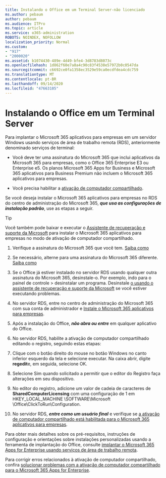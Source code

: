 ```yaml
---
title: Instalando o Office em um Terminal Server-não licenciado
ms.author: pebaum
author: pebaum
ms.audience: ITPro
ms.topic: article
ms.service: o365-administration
ROBOTS: NOINDEX, NOFOLLOW
localization_priority: Normal
ms.custom:
- "917"
- "2000020"
ms.assetid: b1074430-489e-4d49-bfe4-3d8783d8073c
ms.openlocfilehash: 1d862f60e7a8a4c90c83f4538e57972b0c0547da
ms.sourcegitcommit: c6692ce0fa1358ec3529e59ca0ecdfdea4cdc759
ms.translationtype: MT
ms.contentlocale: pt-BR
ms.lasthandoff: 09/14/2020
ms.locfileid: "47663105"
---
```

# <a name="installing-office-on-a-terminal-server"></a>Instalando o Office em um Terminal Server

Para implantar o Microsoft 365 aplicativos para empresas em um servidor Windows usando serviços de área de trabalho remota (RDS), anteriormente denominado serviços de terminal:
  
- Você deve ter uma assinatura do Microsoft 365 que inclui aplicativos da Microsoft 365 para empresas, como o Office 365 Enterprise E3 ou Enterprise e5. Os planos Microsoft 365 Apps for Business e Microsoft 365 aplicativos para Business Premium não incluem o Microsoft 365 aplicativos para empresas.

- Você precisa habilitar a [ativação de computador compartilhado](https://docs.microsoft.com/DeployOffice/overview-shared-computer-activation).

Se você deseja instalar o Microsoft 365 aplicativos para empresas no RDS do centro de administração do Microsoft 365, ***que usa as configurações de instalação padrão***, use as etapas a seguir.

> [!TIP]
> Você também pode baixar e executar o [Assistente de recuperação e suporte da Microsoft](https://aka.ms/SaRA_OfficeSCA_M365Portal) para instalar o Microsoft 365 aplicativos para empresas no modo de ativação de computador compartilhado.
  
1. Verifique a assinatura do Microsoft 365 que você tem. [Saiba como](https://docs.microsoft.com/microsoft-365/admin/admin-overview/what-subscription-do-i-have)

2. Se necessário, alterne para uma assinatura do Microsoft 365 diferente. [Saiba como](https://docs.microsoft.com/microsoft-365/commerce/subscriptions/switch-to-a-different-plan)

3. Se o Office já estiver instalado no servidor RDS usando qualquer outra assinatura do Microsoft 365, desinstale-o. Por exemplo, indo para o painel de controle \> desinstalar um programa. Desinstale [o usando o assistente de recuperação e suporte da Microsoft](https://aka.ms/SARA-OfficeUninstall-Alchemy) se você estiver executando problemas.

4. No servidor RDS, entre no centro de administração do Microsoft 365 com sua conta de administrador e [Instale o Microsoft 365 aplicativos para empresas](https://portal.office.com/OLS/MySoftware.aspx).

5. Após a instalação do Office, ***não abra ou entre*** em qualquer aplicativo do Office.

6. No servidor RDS, habilite a ativação de computador compartilhado editando o registro, seguindo estas etapas:

1. Clique com o botão direito do mouse no botão Windows no canto inferior esquerdo da tela e selecione executar. Na caixa abrir, digite **regedit**e, em seguida, selecione OK.

2. Selecione Sim quando solicitado a permitir que o editor do Registro faça alterações em seu dispositivo.

3. No editor do registro, adicione um valor de cadeia de caracteres de **SharedComputerLicensing** com uma configuração de 1 em HKEY_LOCAL_MACHINE \SOFTWARE\Microsoft \Office\ClickToRun\Configuration.

7. No servidor RDS, ***entre como um usuário final*** e verifique se [a ativação de computador compartilhado está habilitada para o Microsoft 365 aplicativos para empresas](https://docs.microsoft.com/DeployOffice/troubleshoot-shared-computer-activation#verify-that-activation-for-microsoft-365-apps-succeeded).

Para obter mais detalhes sobre os pré-requisitos, instruções de configuração e orientações sobre instalações personalizadas usando a ferramenta de implantação do Office, consulte [implantar o Microsoft 365 Apps for Enterprise usando serviços de área de trabalho remota](https://docs.microsoft.com/DeployOffice/deploy-microsoft-365-apps-remote-desktop-services).
  
Para corrigir erros relacionados à ativação de computador compartilhado, confira [solucionar problemas com a ativação de computador compartilhado para o Microsoft 365 Apps for Enterprise](https://docs.microsoft.com/DeployOffice/troubleshoot-shared-computer-activation).
  